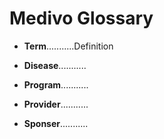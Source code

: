 Medivo Glossary
===============
- **Term**...........Definition

- **Disease**...........

- **Program**...........

- **Provider**...........

- **Sponser**...........
